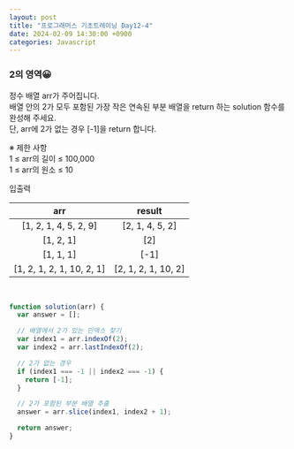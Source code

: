 ```yaml
---
layout: post
title: "프로그래머스 기초트레이닝 Day12-4"
date: 2024-02-09 14:30:00 +0900
categories: Javascript
---
```


### 2의 영역😀

정수 배열 arr가 주어집니다.<br>
배열 안의 2가 모두 포함된 가장 작은 연속된 부분 배열을 return 하는 solution 함수를 완성해 주세요.<br>
단, arr에 2가 없는 경우 [-1]을 return 합니다.<br>

※ 제한 사항<br>
1 ≤ arr의 길이 ≤ 100,000<br>
1 ≤ arr의 원소 ≤ 10<br>

입출력 <br>

|            arr            |       result        |
| :-----------------------: | :-----------------: |
|   [1, 2, 1, 4, 5, 2, 9]   |   [2, 1, 4, 5, 2]   |
|         [1, 2, 1]         |         [2]         |
|         [1, 1, 1]         |        [-1]         |
| [1, 2, 1, 2, 1, 10, 2, 1] | [2, 1, 2, 1, 10, 2] |

<br>

```javascript
function solution(arr) {
  var answer = [];

  // 배열에서 2가 있는 인덱스 찾기
  var index1 = arr.indexOf(2);
  var index2 = arr.lastIndexOf(2);

  // 2가 없는 경우
  if (index1 === -1 || index2 === -1) {
    return [-1];
  }

  // 2가 포함된 부분 배열 추출
  answer = arr.slice(index1, index2 + 1);

  return answer;
}
```
